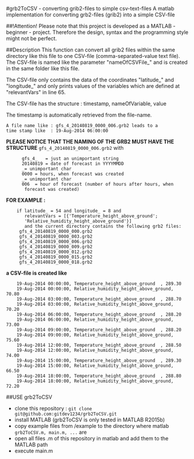 #grb2ToCSV - converting grib2-files to simple csv-text-files
A matlab implementation for converting grb2-files (grib2) into a simple CSV-file

##!Attention!
Please note that this project is developed as a MATLAB - beginner - project.
Therefore the design, syntax and the programming style might not be perfect.

##Description
This function can convert all grib2 files within the same directory 
like this file to one CSV-file (comma-separated-value text file). 
The CSV-file is named like the parameter "nameOfCSVFile_" and is created
in the same folder like this file.

The CSV-file only contains the data of the coordinates "latitude_" and 
"longitude_" and only prints values of the variables which are defined 
at "relevantVars" in line 65.

The CSV-file has the structure : 
timestamp, nameOfVariable, value
  
The timestamp is automatically retrieved from the file-name. 
```
A file name like : gfs_4_20140819_0000_006.grb2 leads to a 
time stamp like  : 19-Aug-2014 06:00:00
```
  
**PLEASE NOTICE THAT THE NAMING OF THE GRB2 MUST HAVE THE STRUCTURE**
`gfs_4_20140819_0000_006.grb2`
with 
```
      gfs_4_   = just an unimportant string
      20140819 = date of forecast in YYYYMMDD
      _= unimportant char
      0000 = hours, when forecast was created
      _= unimportant char
      006  = hour of forecast (number of hours after hours, when
       forecast was created)
```
**FOR EXAMPLE :**
```
    if latitude_ = 54 and longitude_ = 8 and
       relevantVars = [{'Temperature_height_above_ground';
       'Relative_humidity_height_above_ground'}]
       and the current directory contains the following grb2 files:
     gfs_4_20140819_0000_000.grb2
     gfs_4_20140819_0000_003.grb2
     gfs_4_20140819_0000_006.grb2
     gfs_4_20140819_0000_009.grb2
     gfs_4_20140819_0000_012.grb2
     gfs_4_20140819_0000_015.grb2
     gfs_4_20140819_0000_018.grb2
```
**a CSV-file is created like**
```
    19-Aug-2014 00:00:00, Temperature_height_above_ground  , 289.30
    19-Aug-2014 00:00:00, Relative_humidity_height_above_ground,  70.80
    19-Aug-2014 03:00:00, Temperature_height_above_ground  , 288.70
    19-Aug-2014 03:00:00, Relative_humidity_height_above_ground,  70.20
    19-Aug-2014 06:00:00, Temperature_height_above_ground  , 288.20
    19-Aug-2014 06:00:00, Relative_humidity_height_above_ground,  73.00
    19-Aug-2014 09:00:00, Temperature_height_above_ground  , 288.20
    19-Aug-2014 09:00:00, Relative_humidity_height_above_ground,  75.60
    19-Aug-2014 12:00:00, Temperature_height_above_ground  , 288.50
    19-Aug-2014 12:00:00, Relative_humidity_height_above_ground,  74.00
    19-Aug-2014 15:00:00, Temperature_height_above_ground  , 289.30
    19-Aug-2014 15:00:00, Relative_humidity_height_above_ground,  66.50
    19-Aug-2014 18:00:00, Temperature_height_above_ground  , 288.80
    19-Aug-2014 18:00:00, Relative_humidity_height_above_ground,  72.20
```
##USE grb2ToCSV
- clone this repository : `git clone git@github.com:gitdev1234/grb2ToCSV.git`
- install MATLAB (grb2ToCSV is only tested in MATLAB R2015b)
- copy example files from /example to the directory where matlab `grb2ToCSV.m, main.m, ...` are
- open all files .m of this repository in matlab and add them to the MATLAB path
- execute main.m